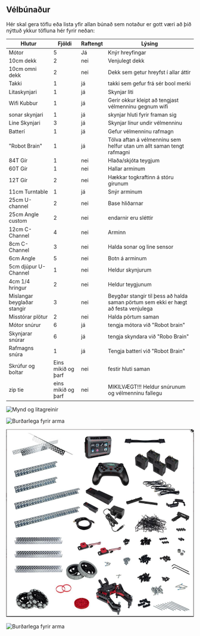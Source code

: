 ## Vélbúnaður
Hér skal gera töflu eða lista yfir allan búnað sem notaður er gott væri að þið nýttuð ykkur töfluna hér fyrir neðan:



  | Hlutur | Fjöldi | Raftengt | Lýsing |
  | --- | --- | --- | --- |
  | Mótor  | 5 | Já | Knýr hreyfingar | 
  | 10cm dekk  | 2 | nei | Venjulegt dekk |
  | 10cm omni dekk  | 2 | nei | Dekk sem getur hreyfst í allar áttir | 
  | Takki  | 1 | já | takki sem gefur frá sér bool merki |
  | Litaskynjari  | 1 | já | Skynjar liti |
  | Wifi Kubbur  | 1 | já | Gerir okkur kleipt að tengjast vélmenninu gegnum wifi |
  | sonar skynjari | 1 | já | skynjar hluti fyrir framan sig |
  | Line Skynjari  | 3 | já | Skynjar línur undir vélmenninu |
  | Batterí  | 1 | já | Gefur vélmenninu rafmagn |
  | "Robot Brain"  | 1 | já | Tölva aftan á vélmenninu sem helfur utan um allt saman tengt rafmagni |
  | 84T Gír  | 1 | nei | Hlaða/skjóta teygjum |
  | 60T Gír  | 1 | nei | Hallar arminum |
  | 12T Gír  | 2 | nei | Hækkar togkraftinn á stóru gírunum |
  | 11cm Turntable | 1 | já | Snýr arminum |
  | 25cm U-channel  | 2 | nei | Base hliðarnar |
  | 25cm Angle custom  | 2 | nei | endarnir eru sléttir |
  | 12cm C-Channel  | 4 | nei | Arminn |
  | 8cm C-Channel  | 3 | nei | Halda sonar og line sensor |
  | 6cm Angle  | 5 | nei | Botn á arminum |
  | 5cm djúpur U-Channel  | 1 | nei | Heldur skynjurum |
  | 4cm 1/4 hringur  | 2 | nei | Heldur teygjunum |
  | Mislangar beyglaðar stangir   | 3 | nei | Beygðar stangir til þess að halda saman pörtum sem ekki er hægt að festa venjulega  |
  | Misstórar plötur | 2 | nei | Halda pörtum saman |
  | Mótor snúrur  | 6 | já | tengja mótora við "Robot brain" |
  | Skynjarar snúrar | 6 | já | tengja skyndara við "Robo Brain" |
  | Rafmagns snúra  | 1 | já | Tengja batterí við "Robot Brain" |
  | Skrúfur og boltar  | Eins mikið og þarf | nei | festir hluti saman |
  | zip tie  | eins mikið og þarf | nei | MIKILVÆGT!!! Heldur snúrunum og vélmenninu fallegu |
  
  ![Mynd og litagreinir](./img/visionsensor.jpg)

![Burðarlega fyrir arma](./img/275-1810-turntable-bearing-together.jpg)


![Burðarlega fyrir arma](./img/component.PNG)

![Burðarlega fyrir arma](./img/gírar.PNG)


